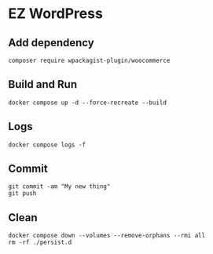 # EZ WordPress

## Add dependency
```
composer require wpackagist-plugin/woocommerce
```

## Build and Run
```
docker compose up -d --force-recreate --build
```

## Logs
```
docker compose logs -f
```

## Commit
```
git commit -am "My new thing"
git push
```

## Clean
```
docker compose down --volumes --remove-orphans --rmi all
rm -rf ./persist.d
```